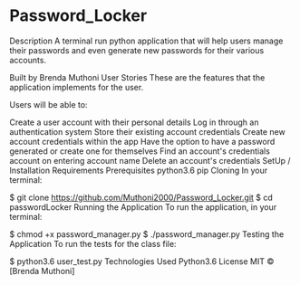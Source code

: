 # Password_Locker

Description
A terminal run python application that will help users manage their passwords and even generate new passwords for their various accounts.

Built by Brenda Muthoni
User Stories
These are the features that the application implements for the user.

Users will be able to:

Create a user account with their personal details
Log in through an authentication system
Store their existing account credentials
Create new account credentials within the app
Have the option to have a password generated or create one for themselves
Find an account's credentials account on entering account name
Delete an account's credentials
SetUp / Installation Requirements
Prerequisites
python3.6
pip
Cloning
In your terminal:

  $ git clone  https://github.com/Muthoni2000/Password_Locker.git
  $ cd passwordLocker
Running the Application
To run the application, in your terminal:

  $ chmod +x password_manager.py
  $ ./password_manager.py
Testing the Application
To run the tests for the class file:

  $ python3.6 user_test.py
Technologies Used
Python3.6
License
MIT © [Brenda Muthoni]
